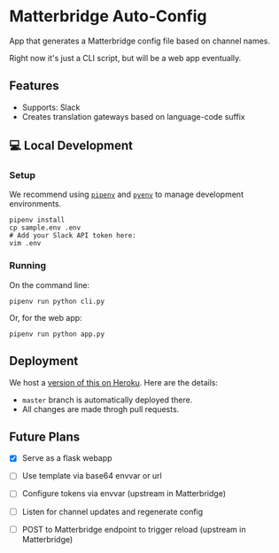 # Matterbridge Auto-Config

App that generates a Matterbridge config file based on channel names.

Right now it's just a CLI script, but will be a web app eventually.

## Features

- Supports: Slack
- Creates translation gateways based on language-code suffix

## :computer: Local Development

### Setup

We recommend using [`pipenv`][pipenv] and [`pyenv`][pyenv] to manage
development environments.

```
pipenv install
cp sample.env .env
# Add your Slack API token here:
vim .env
```

### Running

On the command line:

```
pipenv run python cli.py
```

Or, for the web app:

```
pipenv run python app.py
```

## Deployment

We host a [version of this on Heroku][demo]. Here are the details:

- `master` branch is automatically deployed there.
- All changes are made throgh pull requests.

## Future Plans

- [x] Serve as a flask webapp
- [ ] Use template via base64 envvar or url
- [ ] Configure tokens via envvar (upstream in Matterbridge)
- [ ] Listen for channel updates and regenerate config
- [ ] POST to Matterbridge endpoint to trigger reload (upstream in
  Matterbridge)

   [pipenv]: https://pipenv.readthedocs.io/en/latest/
   [pyenv]: https://github.com/pyenv/pyenv
   [demo]: https://matterbridge-autoconfig-g0vtw.herokuapp.com/


